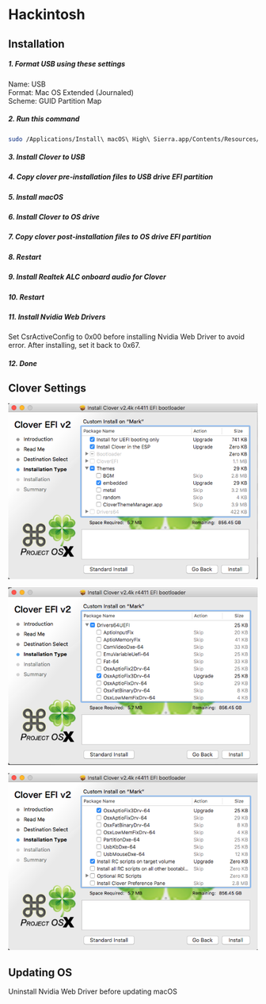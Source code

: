 # Hackintosh

## Installation

##### 1. Format USB using these settings  
Name: USB  
Format: Mac OS Extended (Journaled)  
Scheme: GUID Partition Map  

##### 2. Run this command

```bash
sudo /Applications/Install\ macOS\ High\ Sierra.app/Contents/Resources/createinstallmedia --volume /Volumes/USB --applicationpath /Applications/Install\ macOS\ High\ Sierra.app --nointeraction
```

##### 3. Install Clover to USB

##### 4. Copy clover pre-installation files to USB drive EFI partition

##### 5. Install macOS

##### 6. Install Clover to OS drive

##### 7. Copy clover post-installation files to OS drive EFI partition

##### 8. Restart

##### 9. Install Realtek ALC onboard audio for Clover

##### 10. Restart

##### 11. Install Nvidia Web Drivers

Set CsrActiveConfig to 0x00 before installing Nvidia Web Driver to avoid error. After installing, set it back to 0x67.

##### 12. Done

## Clover Settings

![Clover1](clover1.png?raw=true)

![Clover2](clover2.png?raw=true)

![Clover3](clover3.png?raw=true)

## Updating OS
Uninstall Nvidia Web Driver before updating macOS
